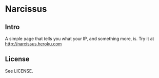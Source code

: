 # Narcissus

## Intro

A simple page that tells you what your IP, and something more, is.
Try it at  <http://narcissus.heroku.com>


## License

See LICENSE.